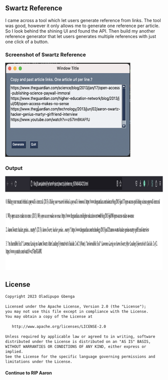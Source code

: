 ## Swartz Reference

I came across a tool which let users generate reference from links. The tool was good, however it only allows me to generate one reference per article. So I look behind the shining UI and found the API. Then build my another reference generator that let users generates multiple references with just one click of a button.

### Screenshot of Swartz Reference
<img src="/screenshots/swartz_window.png" width="400px" height="300px"/>

### Output
<img src="/screenshots/output.png" width="700px" height="300px"/>

License
-------

    Copyright 2023 Oladipupo Gbenga

    Licensed under the Apache License, Version 2.0 (the "License");
    you may not use this file except in compliance with the License.
    You may obtain a copy of the License at

       http://www.apache.org/licenses/LICENSE-2.0

    Unless required by applicable law or agreed to in writing, software
    distributed under the License is distributed on an "AS IS" BASIS,
    WITHOUT WARRANTIES OR CONDITIONS OF ANY KIND, either express or implied.
    See the License for the specific language governing permissions and
    limitations under the License.

#### Continue to RIP Aaron